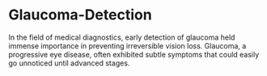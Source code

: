 # Glaucoma-Detection
In the field of medical diagnostics, early detection of glaucoma held immense importance in preventing irreversible vision loss. Glaucoma, a progressive eye disease, often exhibited subtle symptoms that could easily go unnoticed until advanced stages. 
